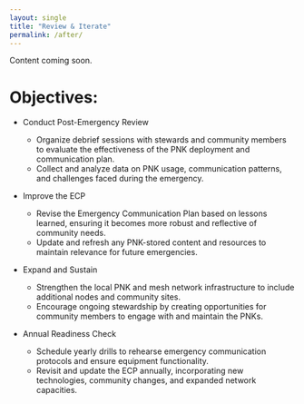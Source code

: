 ```yaml
---
layout: single
title: "Review & Iterate"
permalink: /after/
---
```

Content coming soon.

# Objectives: 

- Conduct Post-Emergency Review
  - Organize debrief sessions with stewards and community members to evaluate the effectiveness of the PNK deployment and communication plan.
  - Collect and analyze data on PNK usage, communication patterns, and challenges faced during the emergency.

- Improve the ECP
  - Revise the Emergency Communication Plan based on lessons learned, ensuring it becomes more robust and reflective of community needs.
  - Update and refresh any PNK-stored content and resources to maintain relevance for future emergencies.

- Expand and Sustain
  - Strengthen the local PNK and mesh network infrastructure to include additional nodes and community sites.
  - Encourage ongoing stewardship by creating opportunities for community members to engage with and maintain the PNKs.

- Annual Readiness Check
  - Schedule yearly drills to rehearse emergency communication protocols and ensure equipment functionality.
  - Revisit and update the ECP annually, incorporating new technologies, community changes, and expanded network capacities.


